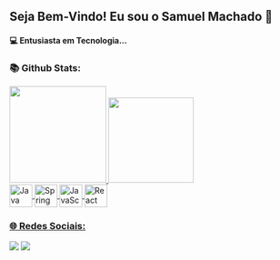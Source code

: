 
## Seja Bem-Vindo! Eu sou o Samuel Machado 👋

<h4>💻 Entusiasta em Tecnologia...</h4>

<h3> 📚 Github Stats: <br></h3>
<div>
  <a href="https://github.com/samuelmachadodev"> 
  <img height="170em" src="https://github-readme-stats.vercel.app/api?username=samuelmachadodev&show_icons=true&theme=date_night"/>
  <img height="150em" src="https://github-readme-stats.vercel.app/api/top-langs/?username=samuelmachadodev&layout=compact&langscount=16&theme=date_night"/>
</div>



<div align="left" style="display: inline_block" >
  <img align="center" alt="Java" height="40" width="40" src="https://cdn.jsdelivr.net/gh/devicons/devicon@latest/icons/java/java-original.svg" /> 
  <img align="center" alt="Spring" height="40" width="40" src="https://cdn.jsdelivr.net/gh/devicons/devicon@latest/icons/spring/spring-original.svg">
  <img align="center" alt="JavaScript" height="40" width="40" src="https://cdn.jsdelivr.net/gh/devicons/devicon@latest/icons/javascript/javascript-plain.svg">
  <img align="center" alt="React" height="40" width="40" src="https://cdn.jsdelivr.net/gh/devicons/devicon@latest/icons/react/react-original.svg">
</div>

<div>
 <h3> 🌐 Redes Sociais: <br></h3> 
 <a href="https://www.linkedin.com/in/samuel-machado-7a4b30271/" target="_blank"><img src="https://img.shields.io/badge/-LinkedIn-%230077B5?style=for-the-badge&logo=linkedin&logoColor=white" target="_blank"></a>
 <a href = "mailto:https://mail.google.com/mail/u/1/#inbox?compose=VpCqJQvTnSJgMlGVJLMVPJxJxFjwGnrkGhvHRLdrQXsxNBKgsZFhDdRpPBkRgqkNFsNhrFg"><img src="https://img.shields.io/badge/Gmail-D14836?style=for-the-badge&logo=gmail&logoColor=white" target="_blank"></a>
</div>

          
</div>


